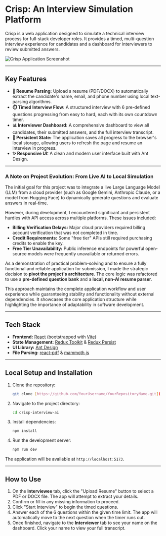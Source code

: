 # Crisp: An Interview Simulation Platform

Crisp is a web application designed to simulate a technical interview process for full-stack developer roles. It provides a timed, multi-question interview experience for candidates and a dashboard for interviewers to review submitted answers.

![Crisp Application Screenshot](<img width="1917" height="811" alt="Screenshot 2025-09-30 154557" src="https://github.com/user-attachments/assets/414fd47b-abdd-4539-88b3-9f7d67d7ee74" />)

---
## Key Features

* **📄 Resume Parsing:** Upload a resume (PDF/DOCX) to automatically extract the candidate's name, email, and phone number using local text-parsing algorithms.
* **⏱️ Timed Interview Flow:** A structured interview with 6 pre-defined questions progressing from easy to hard, each with its own countdown timer.
* **📊 Interviewer Dashboard:** A comprehensive dashboard to view all candidates, their submitted answers, and the full interview transcript.
* **💾 Persistent State:** The application saves all progress to the browser's local storage, allowing users to refresh the page and resume an interview in progress.
* **✨ Responsive UI:** A clean and modern user interface built with Ant Design.

---
### A Note on Project Evolution: From Live AI to Local Simulation

The initial goal for this project was to integrate a live Large Language Model (LLM) from a cloud provider (such as Google Gemini, Anthropic Claude, or a model from Hugging Face) to dynamically generate questions and evaluate answers in real-time.

However, during development, I encountered significant and persistent hurdles with API access across multiple platforms. These issues included:
* **Billing Verification Delays:** Major cloud providers required billing account verification that was not completed in time.
* **Credit Requirements:** Some "free tier" APIs still required purchasing credits to enable the key.
* **Free Tier Unavailability:** Public inference endpoints for powerful open-source models were frequently unavailable or returned errors.

As a demonstration of practical problem-solving and to ensure a fully functional and reliable application for submission, I made the strategic decision to **pivot the project's architecture**. The core logic was refactored to use a **pre-defined question bank** and a **local, non-AI resume parser**.

This approach maintains the complete application workflow and user experience while guaranteeing stability and functionality without external dependencies. It showcases the core application structure while highlighting the importance of adaptability in software development.

---
## Tech Stack

* **Frontend:** [React](https://reactjs.org/) (bootstrapped with [Vite](https://vitejs.dev/))
* **State Management:** [Redux Toolkit](https://redux-toolkit.js.org/) & [Redux Persist](https://github.com/rt2zz/redux-persist)
* **UI Library:** [Ant Design](https://ant.design/)
* **File Parsing:** [react-pdf](https://github.com/wojtekmaj/react-pdf) & [mammoth.js](https://github.com/mwilliamson/mammoth.js)

---
## Local Setup and Installation

1.  Clone the repository:
    ```bash
    git clone [https://github.com/YourUsername/YourRepositoryName.git](https://github.com/YourUsername/YourRepositoryName.git)
    ```
2.  Navigate to the project directory:
    ```bash
    cd crisp-interview-ai
    ```
3.  Install dependencies:
    ```bash
    npm install
    ```
4.  Run the development server:
    ```bash
    npm run dev
    ```
The application will be available at `http://localhost:5173`.

---
## How to Use

1.  On the **Interviewee** tab, click the "Upload Resume" button to select a PDF or DOCX file. The app will attempt to extract your details.
2.  Confirm or fill in any missing information to proceed.
3.  Click "Start Interview" to begin the timed questions.
4.  Answer each of the 6 questions within the given time limit. The app will automatically move to the next question when the timer runs out.
5.  Once finished, navigate to the **Interviewer** tab to see your name on the dashboard. Click your name to view your full transcript.
